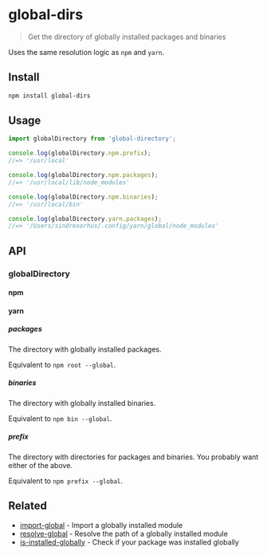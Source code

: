 # global-dirs

> Get the directory of globally installed packages and binaries

Uses the same resolution logic as `npm` and `yarn`.

## Install

```sh
npm install global-dirs
```

## Usage

```js
import globalDirectory from 'global-directory';

console.log(globalDirectory.npm.prefix);
//=> '/usr/local'

console.log(globalDirectory.npm.packages);
//=> '/usr/local/lib/node_modules'

console.log(globalDirectory.npm.binaries);
//=> '/usr/local/bin'

console.log(globalDirectory.yarn.packages);
//=> '/Users/sindresorhus/.config/yarn/global/node_modules'
```

## API

### globalDirectory

#### npm
#### yarn

##### packages

The directory with globally installed packages.

Equivalent to `npm root --global`.

##### binaries

The directory with globally installed binaries.

Equivalent to `npm bin --global`.

##### prefix

The directory with directories for packages and binaries. You probably want either of the above.

Equivalent to `npm prefix --global`.

## Related

- [import-global](https://github.com/sindresorhus/import-global) - Import a globally installed module
- [resolve-global](https://github.com/sindresorhus/resolve-global) - Resolve the path of a globally installed module
- [is-installed-globally](https://github.com/sindresorhus/is-installed-globally) - Check if your package was installed globally
